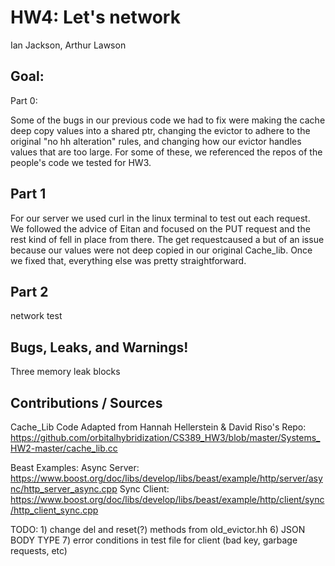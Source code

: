 # HW4: Let's network
Ian Jackson, Arthur Lawson

## Goal:  

Part 0:

Some of the bugs in our previous code we had to fix were making the cache deep copy values into a shared ptr, changing the evictor to adhere to the original "no hh alteration" rules, and changing how our evictor handles values that are too large. For some of these, we referenced the repos of the people's code we tested for HW3.

## Part 1

For our server we used curl in the linux terminal to test out each request. We followed the advice of Eitan and focused on the PUT request and the rest kind of fell in place from there. The get requestcaused a but of an issue because our values were not deep copied in our original Cache_lib. Once we fixed that, everything else was pretty straightforward.

## Part 2

network test


## Bugs, Leaks, and Warnings!

Three memory leak blocks

## Contributions / Sources

Cache_Lib Code Adapted from Hannah Hellerstein & David Riso's Repo:
https://github.com/orbitalhybridization/CS389_HW3/blob/master/Systems_HW2-master/cache_lib.cc

Beast Examples:
Async Server: https://www.boost.org/doc/libs/develop/libs/beast/example/http/server/async/http_server_async.cpp
Sync Client: https://www.boost.org/doc/libs/develop/libs/beast/example/http/client/sync/http_client_sync.cpp


TODO: 1) change del and reset(?) methods from old_evictor.hh
	6) JSON BODY TYPE
	7) error conditions in test file for client (bad key, garbage requests, etc)

